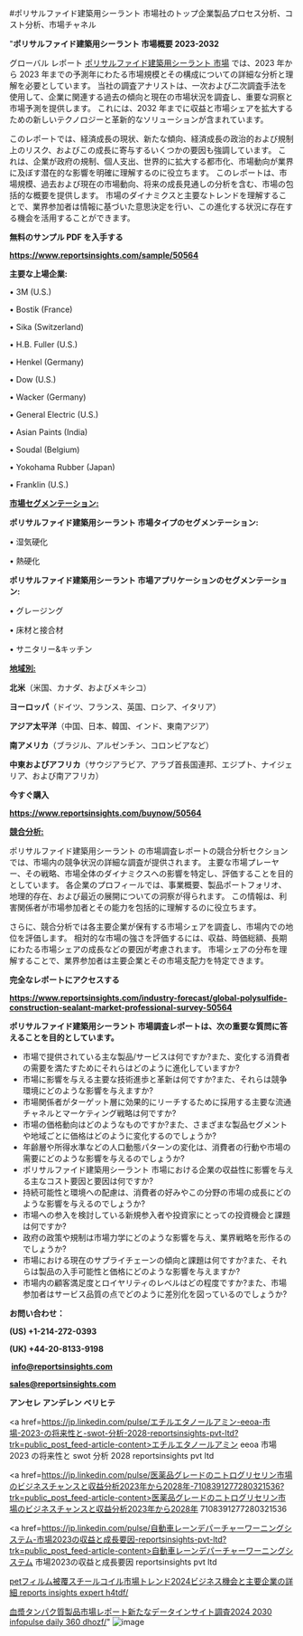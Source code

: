 #ポリサルファイド建築用シーラント 市場社のトップ企業製品プロセス分析、コスト分析、市場チャネル

"<strong>ポリサルファイド建築用シーラント 市場概要 2023-2032</strong>

グローバル レポート <a href=https://www.reportsinsights.com/sample/50564>ポリサルファイド建築用シーラント 市場</a> では、2023 年から 2023 年までの予測年にわたる市場規模とその構成についての詳細な分析と理解を必要としています。 当社の調査アナリストは、一次および二次調査手法を使用して、企業に関連する過去の傾向と現在の市場状況を調査し、重要な洞察と市場予測を提供します。 これには、2032 年までに収益と市場シェアを拡大​​するための新しいテクノロジーと革新的なソリューションが含まれています。

このレポートでは、経済成長の現状、新たな傾向、経済成長の政治的および規制上のリスク、およびこの成長に寄与するいくつかの要因も強調しています。 これは、企業が政府の規制、個人支出、世界的に拡大する都市化、市場動向が業界に及ぼす潜在的な影響を明確に理解するのに役立ちます。 このレポートは、市場規模、過去および現在の市場動向、将来の成長見通しの分析を含む、市場の包括的な概要を提供します。 市場のダイナミクスと主要なトレンドを理解することで、業界参加者は情報に基づいた意思決定を行い、この進化する状況に存在する機会を活用することができます。

<strong><b>無料のサンプル PDF を入手する</b></strong>

<a href=https://www.reportsinsights.com/sample/50564><strong><u>https://www.reportsinsights.com/sample/50564</u></strong></a>

<strong>主要な上場企業:</strong>

• 3M (U.S.)

• Bostik (France)

• Sika (Switzerland)

• H.B. Fuller (U.S.)

• Henkel (Germany)

• Dow (U.S.)

• Wacker (Germany)

• General Electric (U.S.)

• Asian Paints (India)

• Soudal (Belgium)

• Yokohama Rubber (Japan)

• Franklin (U.S.)

<strong><u>市場セグメンテーション</u></strong><strong><u>:</u></strong>

<strong>ポリサルファイド建築用シーラント 市場タイプのセグメンテーション:</strong>

• 湿気硬化

• 熱硬化

<strong>ポリサルファイド建築用シーラント 市場アプリケーションのセグメンテーション:</strong>

• グレージング

• 床材と接合材

• サニタリー&キッチン

<strong><u>地域別</u></strong><strong><u>:</u></strong>

<strong>北米</strong>（米国、カナダ、およびメキシコ）

<strong>ヨーロッパ</strong>（ドイツ、フランス、英国、ロシア、イタリア）

<strong>アジア太平洋</strong>（中国、日本、韓国、インド、東南アジア）

<strong>南アメリカ</strong>（ブラジル、アルゼンチン、コロンビアなど）

<strong>中東およびアフリカ</strong>（サウジアラビア、アラブ首長国連邦、エジプト、ナイジェリア、および南アフリカ）

<strong>今すぐ購入</strong>

<a href=https://www.reportsinsights.com/buynow/50564><strong><u>https://www.reportsinsights.com/buynow/50564</u></strong></a>

<strong><u>競合分析:</u></strong>

ポリサルファイド建築用シーラント の市場調査レポートの競合分析セクションでは、市場内の競争状況の詳細な調査が提供されます。 主要な市場プレーヤー、その戦略、市場全体のダイナミクスへの影響を特定し、評価することを目的としています。 各企業のプロフィールでは、事業概要、製品ポートフォリオ、地理的存在、および最近の展開についての洞察が得られます。 この情報は、利害関係者が市場参加者とその能力を包括的に理解するのに役立ちます。

さらに、競合分析では各主要企業が保有する市場シェアを調査し、市場内での地位を評価します。 相対的な市場の強さを評価するには、収益、時価総額、長期にわたる市場シェアの成長などの要因が考慮されます。 市場シェアの分布を理解することで、業界参加者は主要企業とその市場支配力を特定できます。

<strong>完全なレポートにアクセスする</strong>

<a href=https://www.reportsinsights.com/industry-forecast/global-polysulfide-construction-sealant-market-professional-survey-50564><strong><u><b>https://www.reportsinsights.com/industry-forecast/global-polysulfide-construction-sealant-market-professional-survey-50564</b></u></strong></a>

<strong><b>ポリサルファイド建築用シーラント 市場調査レポートは、次の重要な質問に答えることを目的としています。</b></strong>
<ul>
  <li>市場で提供されている主な製品/サービスは何ですか?また、変化する消費者の需要を満たすためにそれらはどのように進化していますか?</li>
  <li>市場に影響を与える主要な技術進歩と革新は何ですか?また、それらは競争環境にどのような影響を与えますか?</li>
  <li>市場関係者がターゲット層に効果的にリーチするために採用する主要な流通チャネルとマーケティング戦略は何ですか?</li>
  <li>市場の価格動向はどのようなものですか?また、さまざまな製品セグメントや地域ごとに価格はどのように変化するのでしょうか?</li>
  <li>年齢層や所得水準などの人口動態パターンの変化は、消費者の行動や市場の需要にどのような影響を与えるのでしょうか?</li>
  <li>ポリサルファイド建築用シーラント 市場における企業の収益性に影響を与える主なコスト要因と要因は何ですか?</li>
  <li>持続可能性と環境への配慮は、消費者の好みやこの分野の市場の成長にどのような影響を与えるのでしょうか?</li>
  <li>市場への参入を検討している新規参入者や投資家にとっての投資機会と課題は何ですか?</li>
  <li>政府の政策や規制は市場力学にどのような影響を与え、業界戦略を形作るのでしょうか?</li>
  <li>市場における現在のサプライチェーンの傾向と課題は何ですか?また、それらは製品の入手可能性と価格にどのような影響を与えますか?</li>
  <li>市場内の顧客満足度とロイヤリティのレベルはどの程度ですか?また、市場参加者はサービス品質の点でどのように差別化を図っているのでしょうか?</li>
</ul>
<strong>お問い合わせ：</strong>

<strong>(US) +1-214-272-0393</strong>

<strong>(UK) +44-20-8133-9198</strong>

<strong> </strong><a href=info@reportsinsights.com><strong><u>info@reportsinsights.com</u></strong></a>

<a href=sales@reportsinsights.com><strong><u>sales@reportsinsights.com</u></strong></a>

<strong>アンセレ アンデレン ベリヒテ</strong>

<a href=https://jp.linkedin.com/pulse/エチルエタノールアミン-eeoa-市場-2023-の将来性と-swot-分析-2028-reportsinsights-pvt-ltd?trk=public_post_feed-article-content>エチルエタノールアミン eeoa 市場 2023 の将来性と swot 分析 2028 reportsinsights pvt ltd</a>

<a href=https://jp.linkedin.com/pulse/医薬品グレードのニトログリセリン市場のビジネスチャンスと収益分析2023年から2028年-7108391277280321536?trk=public_post_feed-article-content>医薬品グレードのニトログリセリン市場のビジネスチャンスと収益分析2023年から2028年 7108391277280321536</a>

<a href=https://jp.linkedin.com/pulse/自動車レーンデパーチャーワーニングシステム-市場2023の収益と成長要因-reportsinsights-pvt-ltd?trk=public_post_feed-article-content>自動車レーンデパーチャーワーニングシステム 市場2023の収益と成長要因 reportsinsights pvt ltd</a>

<a href=https://www.linkedin.com/pulse/petフィルム被覆スチールコイル市場トレンド2024ビジネス機会と主要企業の詳細-reports-insights-expert-h4tdf/>petフィルム被覆スチールコイル市場トレンド2024ビジネス機会と主要企業の詳細 reports insights expert h4tdf/</a>

<a href=https://www.linkedin.com/pulse/血漿タンパク質製品市場レポート新たなデータインサイト調査2024-2030-infopulse-daily-360-dhozf/>血漿タンパク質製品市場レポート新たなデータインサイト調査2024 2030 infopulse daily 360 dhozf/</a>"
![image](https://github.com/aakesh123242/RIMarket/assets/158431203/e944097c-395b-4c83-bf2f-4c7983641916)
